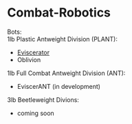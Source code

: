 # Combat-Robotics
Bots:  
1lb Plastic Antweight Division (PLANT):
- [Eviscerator](Eviscerator.md)
- Oblivion

1lb Full Combat Antweight Division (ANT):
- EviscerANT (in development)

3lb Beetleweight Divions:
- coming soon
